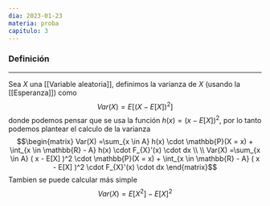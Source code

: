 ```yaml
---
dia: 2023-01-23
materia: proba
capitulo: 3
---
```

### Definición
---
Sea $X$ una [[Variable aleatoria]], definimos la varianza de $X$ (usando la [[Esperanza]]) como $$ Var(X) = E[(X - E[X])^2] $$ donde podemos pensar que se usa la función $h(x) = ( x - E[X] )^2$, por lo tanto podemos plantear el calculo de la varianza $$\begin{matrix}
	Var(X) =\sum_{x \in A} h(x) \cdot \mathbb{P}(X = x) + \int_{x \in \mathbb{R} - A} h(x) \cdot F_{X}'(x) \cdot dx
	\\ \\
	Var(X) =\sum_{x \in A} ( x - E[X] )^2 \cdot \mathbb{P}(X = x) + \int_{x \in \mathbb{R} - A} ( x - E[X] )^2 \cdot F_{X}'(x) \cdot dx
\end{matrix}$$
Tambien se puede calcular más simple $$ Var(X) = E[X^2] - E[X]^2 $$
